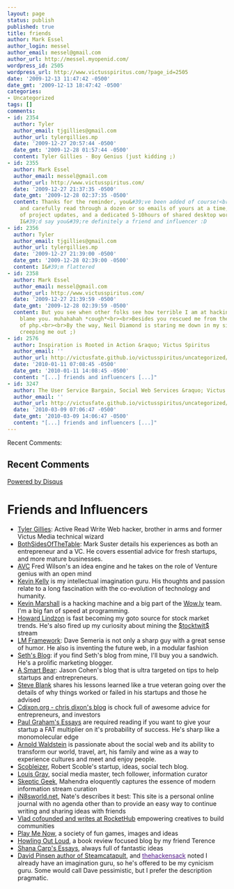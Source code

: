 ```yaml
---
layout: page
status: publish
published: true
title: friends
author: Mark Essel
author_login: messel
author_email: messel@gmail.com
author_url: http://messel.myopenid.com/
wordpress_id: 2505
wordpress_url: http://www.victusspiritus.com/?page_id=2505
date: '2009-12-13 11:47:42 -0500'
date_gmt: '2009-12-13 18:47:42 -0500'
categories:
- Uncategorized
tags: []
comments:
- id: 2354
  author: Tyler
  author_email: tjgillies@gmail.com
  author_url: tylergillies.mp
  date: '2009-12-27 20:57:44 -0500'
  date_gmt: '2009-12-28 01:57:44 -0500'
  content: Tyler Gillies - Boy Genius (just kidding ;)
- id: 2355
  author: Mark Essel
  author_email: messel@gmail.com
  author_url: http://www.victusspiritus.com/
  date: '2009-12-27 21:37:35 -0500'
  date_gmt: '2009-12-28 02:37:35 -0500'
  content: Thanks for the reminder, you&#39;ve been added of course!<br>I only receive
    and carefully read through a dozen or so emails of yours at a time, a handful
    of project updates, and a dedicated 5-10hours of shared desktop working a week.
    I&#39;d say you&#39;re definitely a friend and influencer :D
- id: 2356
  author: Tyler
  author_email: tjgillies@gmail.com
  author_url: tylergillies.mp
  date: '2009-12-27 21:39:00 -0500'
  date_gmt: '2009-12-28 02:39:00 -0500'
  content: I&#39;m flattered
- id: 2358
  author: Mark Essel
  author_email: messel@gmail.com
  author_url: http://www.victusspiritus.com/
  date: '2009-12-27 21:39:59 -0500'
  date_gmt: '2009-12-28 02:39:59 -0500'
  content: But you see when other folks see how terrible I am at hacking, I can now
    blame you. muhahahah *cough*<br><br>Besides you rescued me from the initial treachery
    of php.<br><br>By the way, Neil Diamond is staring me down in my sidebar, he&#39;s
    creeping me out ;)
- id: 2576
  author: Inspiration is Rooted in Action &raquo; Victus Spiritus
  author_email: ''
  author_url: http://victusfate.github.io/victusspiritus/uncategorized/2010/01/11/inspiration-is-rooted-in-action/
  date: '2010-01-11 07:08:45 -0500'
  date_gmt: '2010-01-11 14:08:45 -0500'
  content: "[...] friends and influencers [...]"
- id: 3247
  author: The User Service Bargain, Social Web Services &raquo; Victus Spiritus
  author_email: ''
  author_url: http://victusfate.github.io/victusspiritus/uncategorized/2010/03/09/the-user-service-bargain-social-web-services/
  date: '2010-03-09 07:06:47 -0500'
  date_gmt: '2010-03-09 14:06:47 -0500'
  content: "[...] friends and influencers [...]"
---
```

<p>Recent Comments:</p>
<div id="recentcomments" class="dsq-widget">
<h2 class="dsq-widget-title">Recent Comments</h2>
<p><script src="http://disqus.com/forums/victusspiritus/recent_comments_widget.js?num_items=5&hide_avatars=0&avatar_size=32&excerpt_length=200" type="text/javascript"></script></p>
</div>
<p><a href="http://disqus.com/">Powered by Disqus</a></p>
<h1>Friends and Influencers</h1>
<ul>
<li><a title="Tyler Gillies" href="http://pdxbrain.com/">Tyler Gillies</a>: Active Read Write Web hacker, brother in arms and former Victus Media technical wizard</li>
<li><a href="http://bothsidesofthetable.com">BothSidesOfTheTable</a>: Mark Suster details his experiences as both an entrepreneur and a VC. He covers essential advice for fresh startups, and more mature businesses.</li>
<li><a href="http://www.avc.com">AVC</a> Fred Wilson's an idea engine and he takes on the role of Venture genius with an open mind</li>
<li><a href="http://www.kk.org">Kevin Kelly</a> is my intellectual imagination guru. His thoughts and passion relate to a long fascination with the co-evolution of technology and humanity.</li>
<li><a href="http://blog.botfu.com/">Kevin Marshall</a> is a hacking machine and a big part of the <a href="http://wow.ly">Wow.ly</a> team. I'm a big fan of speed at programming.</li>
<li><a id="h7v5" title="Howard Lindzon" href="http://howardlindzon.com/">Howard Lindzon</a> is fast becoming my goto source for stock market trends. He's also fired up my curiosity about mining the <a id="dy55" title="$tocktwit$" href="http://stocktwits.com/">$tocktwit$</a> stream</li>
<li><a href="http://lmframework.com/blog/">LM Framework</a>: Dave Semeria is not only a sharp guy with a great sense of humor. He also is inventing the future web, in a modular fashion</li>
<li><a href="http://sethgodin.typepad.com/">Seth's Blog</a>: if you find Seth's blog from mine, I'll buy you a sandwich. He's a prolific marketing blogger.</li>
<li><a href="http://asmartbear.com">A Smart Bear</a>: Jason Cohen's blog that is ultra targeted on tips to help startups and entrepreneurs.</li>
<li> <a href="http://steveblank.com/">Steve Blank</a> shares his lessons learned like a true veteran going over the details of why things worked or failed in his startups and those he advised</li>
<li> <a href="http://cdixon.org/">Cdixon.org - chris dixon's blog</a> is chock full of awesome advice for entrepreneurs, and investors</li>
<li> <a href="http://www.paulgraham.com/articles.html">Paul Graham's Essays</a> are required reading if you want to give your startup a FAT multiplier on it's probability of success. He's sharp like a monomolecular edge</li>
<li><a href="http://arnoldwaldstein.com/">Arnold Waldstein</a> is passionate about the social web and its ability to transform our world, travel, art, his family and wine as a way to experience cultures and meet and enjoy people.</li>
<li> <a href="http://scobleizer.com/">Scobleizer</a>, Robert Scoble's startup, ideas, social tech blog.</li>
<li> <a href="http://blog.louisgray.com/">Louis Gray</a>, social media master, tech follower, information curator</li>
<li> <a href="http://www.skepticgeek.com/">Skeptic Geek</a>, Mahendra eloquently captures the essence of modern information stream curation</li>
<li> <a href="http://www.in8sworld.net/">iN8sworld.net</a>, Nate's describes it best: This site is a personal online journal with no agenda other than to provide an easy way to continue writing and sharing ideas with friends</li>
<li> <a href="http://blog.rockethub.com/">Vlad cofounded and writes at RocketHub</a> empowering creatives to build communities</li>
<li> <a href="http://www.playmenow.com/">Play Me Now</a>, a society of fun games, images and ideas</li>
<li> <a href="http://wolfsongs.com/">Howling Out Loud</a>, a book review focused blog by my friend Terence</li>
<li> <a href="http://www.shanacarp.com/essays/">Shana Carp's Essays</a>, always full of fantastic ideas</li>
<li> <a title="David Pinsen author of Steamcatapult" href="http://steamcatapult.com/">David Pinsen author of Steamcatapult</a>, and <a id="h0ri" style="color: #551a8b;" title="thehackensack" href="http://thehackensack.blogspot.com/">thehackensack</a> noted I already have an imagination guru, so he's offered to be my cynicism guru. Some would call Dave pessimistic, but I prefer the description pragmatic.</li>
</ul>

